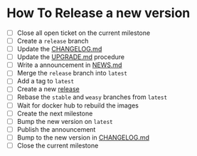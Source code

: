 # How To Release a new version

* [ ] Close all open ticket on the current milestone
* [ ] Create a `release` branch
* [ ] Update the [CHANGELOG.md]()
* [ ] Update the [UPGRADE.md]() procedure
* [ ] Write a announcement in [NEWS.md]()
* [ ] Merge the `release` branch into `latest`
* [ ] Add a tag to `latest`
* [ ] Create a new [release]
* [ ] Rebase the `stable` and `weasy` branches from `latest`
* [ ] Wait for docker hub to rebuild the images
* [ ] Create the next milestone
* [ ] Bump the new version on `latest`
* [ ] Publish the announcement
* [ ] Bump to the new version in [CHANGELOG.md]()
* [ ] Close the current milestone

[release]: https://github.com/dalibo/pandocker/releases
